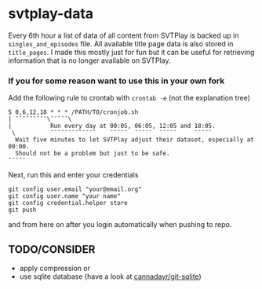 # svtplay-data
Every 6th hour a list of data of all content from SVTPlay is backed up in `singles_and_episodes` file. All available title page data is also stored in `title_pages`. I made this mostly just for fun but it can be useful for retrieving information that is no longer available on SVTPlay.

### If you for some reason want to use this in your own fork
Add the following rule to crontab with `crontab -e` (not the explanation tree)

    5 0,6,12,18 * * * /PATH/TO/cronjob.sh
    | ¯¯¯¯¯¯¯¯¯\¯¯¯¯¯\
    |           Run every day at 00:05, 06:05, 12:05 and 18:05.
     \          ¯¯¯¯¯¯¯¯¯¯¯¯¯    ¯¯¯¯¯  ¯¯¯¯¯  ¯¯¯¯¯     ¯¯¯¯¯
      Wait five minutes to let SVTPlay adjust their dataset, especially at 00:00.
      Should not be a problem but just to be safe.                         ¯¯¯¯¯

Next, run this and enter your credentials

    git config user.email "your@email.org"
    git config user.name "your name"
    git config credential.helper store
    git push

and from here on after you login automatically when pushing to repo.


## TODO/CONSIDER

* apply compression or
* use sqlite database (have a look at [cannadayr/git-sqlite](https://github.com/cannadayr/git-sqlite))
